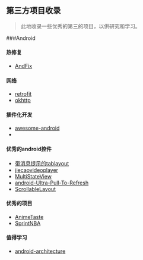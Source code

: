 ## 第三方项目收录

> 此地收录一些优秀的第三的项目，以供研究和学习。

###Android

#### 热修复
- [AndFix](https://github.com/alibaba/AndFix.git)


#### 网络
- [retrofit](https://github.com/yieryi/retrofit.git)
- [okhttp](https://github.com/square/okhttp.git)

#### 插件化开发
- [awesome-android](https://github.com/yieryi/awesome-android)
- 

#### 优秀的android控件
- [带消息提示的tablayout](https://github.com/yieryi/FlycoTabLayout)
- [jiecaovideoplayer](https://github.com/yieryi/JieCaoVideoPlayer.git)
- [MultiStateView](https://github.com/yieryi/MultiStateView.git)
- [android-Ultra-Pull-To-Refresh](https://github.com/yieryi/android-Ultra-Pull-To-Refresh.git)
- [ScrollableLayout](https://github.com/yieryi/ScrollableLayout.git)

#### 优秀的项目
- [AnimeTaste](https://github.com/yieryi/AnimeTaste.git)
- [SprintNBA](https://github.com/yieryi/SprintNBA)

#### 值得学习
- [android-architecture](https://github.com/yieryi/android-architecture)
